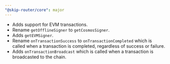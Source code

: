 ```yaml
---
"@skip-router/core": major
---
```


- Adds support for EVM transactions.
- Rename `getOfflineSigner` to `getCosmosSigner`.
- Adds `getEVMSigner`.
- Rename `onTransactionSuccess` to `onTransactionCompleted` which is called when a transaction is completed, regardless of success or failure.
- Adds `onTransactionBroadcast` which is called when a transaction is broadcasted to the chain.
